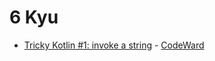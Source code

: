# 6 Kyu
* [Tricky Kotlin #1: invoke a string](/solutions/kotlin/6%20kyu/Tricky%20Kotlin%201%20invoke%20a%20string) - [CodeWard](https://www.codewars.com/kata/59b33a4a8bcb77608e000103)